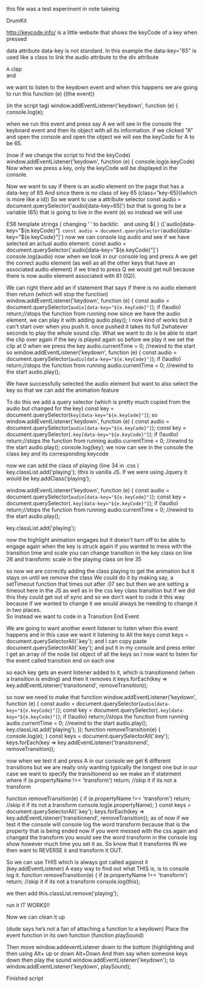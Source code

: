 this file was a test experiment in note takeing




DrumKit

http://keycode.info/   is a little website that shows the keyCode of a key when pressed 

data attribute 
data-key is not standard. In this example the data-key="65" is used like a class to link the audio attribute to the div attribute
<div data-key="65" class="key">
      <kbd>A</kbd>
      <span class="sound">clap</span>
    </div>
and
  <audio data-key="65" src="sounds/clap.wav"></audio>


 we want to listen to the keydown event and when this happens we are going 
 to run this function (e) ((the event))

(in the script tag)
 window.addEventListener('keydown', function (e) {
   console.log(e);
<script>
 window.addEventListener('keydown', function (e) {
   console.log(e.keyCode)
 });
</script>

 when we run this event and press say A we will see in the console the keyboard event and then its object 
 with all its information. 
 if we clicked "A" and open the console and open the object we will see the keyCode for A to be 65. 

 (now if we change the script to find the keyCode)
 window.addEventListener('keydown', function (e) {
   console.log(e.keyCode)
   Now when we press a key, only the keyCode will be displayed in the console. 

Now we want to say if there is an audio element on the page that has a data-key of 65
And since there is no class of key 65 (class=”key-65)((which is more like a id)) 
So we want to use a attribute selector 
   const audio = document.querySelector('audio[data-key=65]')
but that is going to be a variable (65) that is going to live in the event (e) so instead we will use 

ES6 template strings ( changing ‘ ‘ to backtic  ` ` and using ${ }  ((`audio[data-key=”${e.keyCode}”]`
     const audio = document.querySelector(`audio[data-key="${e.keyCode}"]`)
now we can console log audio and see if we have selected an actual audio element. 
const audio = document.querySelector(`audio[data-key="${e.keyCode}"]`)
   console.log(audio)
now when we look in our console log and press A we get the correct audio element (as well as all the other keys that have an associated audio element)
if we tried to press Q we would get null because there is now audio element associated with 81 ((Q)).

We can right there add an if statement that says if there is no audio element then return (which will stop the function)
window.addEventListener('keydown', function (e) {
   const audio = document.querySelector(`audio[data-key="${e.keyCode}"]`);
   if (!audio) return;//stops the function from running 
now since we have the audio element, we can play it with adding 
  audio.play();
I now kind of works but it can’t start over when you push it. once pushed it takes its full 2whatever seconds to play the whole sound clip.
What we want to do is be able to start the clip over again if the key is played again so before we play it we set the clip at 0 when we press the key 
audio.currentTime = 0; //rewind to the start
so 
window.addEventListener('keydown', function (e) {
   const audio = document.querySelector(`audio[data-key="${e.keyCode}"]`);
   if (!audio) return;//stops the function from running 
   audio.currentTime = 0; //rewind to the start
   audio.play();

We have successfully selected the audio element but want to also select the key so that we can add the animation feature

To do this we add a query selector (which is pretty much copied from the audio but changed for the key)
   const key = document.querySelector(`key[data-key="${e.keyCode}"]`);
so
window.addEventListener('keydown', function (e) {
   const audio = document.querySelector(`audio[data-key="${e.keyCode}"]`);
   const key = document.querySelector(`.key[data-key="${e.keyCode}"]`);
   if (!audio) return;//stops the function from running 
   audio.currentTime = 0; //rewind to the start
   audio.play();
   console.log(key);
we now can see in the console the class key and its corresponding keycode   


now we can add the class of playing (line 34 in .css )
key.classList.add('playing');
(this is vanilla JS. If we were using Jquery it would be key.addClass(‘playing’);

window.addEventListener('keydown', function (e) {
   const audio = document.querySelector(`audio[data-key="${e.keyCode}"]`);
   const key = document.querySelector(`.key[data-key="${e.keyCode}"]`);
   if (!audio) return;//stops the function from running 
   audio.currentTime = 0; //rewind to the start
   audio.play();
   
   key.classList.add('playing');

now the highlight animation engages but it doesn’t turn off to be able to engage again when the key is struck again 
if you wanted to mess with the transition time and scale you can change 
transition in the key class on line 26
and 
transform: scale   in the playing class on line 35

so now we are correctly adding the class playing to get the animation but it stays on until we remove the class
We could do it by making say, a setTimeout function that times out after .07 sec but then we are setting a timeout here in the JS as well as in the css key class   transition  but if we did this they could get out of sync and so we don’t want to code it this way because if we wanted to change it we would always be needing to change it in two places.  
So instead we want to code in a Transition End Event

We are going to want another event listener to listen when this event happens and in this case we want it listening to All the keys 
const keys = document.querySelectorAll('.key');
and I can copy paste 
document.querySelectorAll('.key');
and put it in my console and press enter I get an array of the node list object of all the keys
so I now want to listen for the event called transition end on each one

so each key gets an event listener added to it, which is transitionend (when a transition is ending) and then it removes it 
keys.forEach(key => key.addEventListener('transitonend', removeTransition));





so now we need to make that function 
window.addEventListener('keydown', function (e) {
   const audio = document.querySelector(`audio[data-key="${e.keyCode}"]`);
   const key = document.querySelector(`.key[data-key="${e.keyCode}"]`);
   if (!audio) return;//stops the function from running 
   audio.currentTime = 0; //rewind to the start
   audio.play();
   key.classList.add('playing');
 });
function removeTransition(e) {
  console.log(e);
}
 const keys = document.querySelectorAll('.key');
 keys.forEach(key => key.addEventListener('transitonend', removeTransition));

now when we test it and press A  in our console we get 6 different transitions
but we are really only wanting typically the longest one but in our case we want to specify the transitionend 
so we make an if statement where 
if (e.propertyName !== 'transform') return; //skip it if its not a transform 
 

function removeTransition(e) {
  if (e.propertyName !== 'transform') return; //skip it if its not a transform 
  console.log(e.propertyName);
}
 const keys = document.querySelectorAll('.key');
 keys.forEach(key => key.addEventListener('transitionend', removeTransition));
as of now if we test it the console will console log the word transform because that is the property that is being ended
now if you went messed with the css again and changed the transform you would see the word transform in the console log show however much time you set it as. 
So know that it transforms IN we then want to REVERSE it and transform it OUT. 

So we can use THIS which is always got called against it (key.addEventListener)
A easy way to find out what THIS is, is to console log it. 
function removeTransition(e) {
  if (e.propertyName !== 'transform') return; //skip it if its not a transform 
  console.log(this);

we then add 
this.classList.remove('playing');


run it
IT WORKS!!
<script>
 window.addEventListener('keydown', function (e) {
   const audio = document.querySelector(`audio[data-key="${e.keyCode}"]`);
   const key = document.querySelector(`.key[data-key="${e.keyCode}"]`);
   if (!audio) return;//stops the function from running 
   audio.currentTime = 0; //rewind to the start
   audio.play();
   key.classList.add('playing');
 });

function removeTransition(e) {
  if (e.propertyName !== 'transform') return; //skip it if its not a transform 
 this.classList.remove('playing');
}
 const keys = document.querySelectorAll('.key');
 keys.forEach(key => key.addEventListener('transitionend', removeTransition));
</script>
























Now we can clean it up 


(dude says he’s not a fan of attaching a function to a keydown)
Place the event function in its own function
(function playSound)
<script>
    window.addEventListener('keydown');
    
    function playSound(e) {
      const audio = document.querySelector(`audio[data-key="${e.keyCode}"]`);
      const key = document.querySelector(`.key[data-key="${e.keyCode}"]`);
      if (!audio) return;//stops the function from running 
      audio.currentTime = 0; //rewind to the start
      audio.play();
      key.classList.add('playing');
    }; 
  
   function removeTransition(e) {
     if (e.propertyName !== 'transform') return; //skip it if its not a transform 
    this.classList.remove('playing');
   }
    const keys = document.querySelectorAll('.key');
    keys.forEach(key => key.addEventListener('transitionend', removeTransition));
   </script>
 
Then move window.addeventListener down to the bottom (highlighting and then using Alt+ up or down
Alt+Down
And then say when someone keys down then play the sound 
window.addEventListener('keydown');
to
  window.addEventListener('keydown', playSound);














Finished script 
<script>
  function playSound(e) {
    const audio = document.querySelector(`audio[data-key="${e.keyCode}"]`);
    const key = document.querySelector(`.key[data-key="${e.keyCode}"]`);
    if (!audio) return; //stops the function from running 
    audio.currentTime = 0; //rewind to the start
    audio.play();
    key.classList.add('playing');
  };

  function removeTransition(e) {
    if (e.propertyName !== 'transform') return; //skip it if its not a transform 
    this.classList.remove('playing');
  }
  const keys = document.querySelectorAll('.key');
  keys.forEach(key => key.addEventListener('transitionend', removeTransition));

  window.addEventListener('keydown', playSound);
</script>


